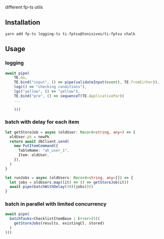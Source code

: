 different fp-ts utils

## Installation

```
yarn add fp-ts logging-ts ti-fptsu@tonisives/ti-fptsu chalk
```

## Usage

### logging

```typescript
await pipe(
    TE.Do,
    TE.bind("input", () => pipe(validateInput(event), TE.fromEither)),
    log(() => "checking conditions"),
    lgc("yellow", () => "yellow"),
    TE.bind("pre", () => sequenceT(TE.ApplicativePar)(
    ...

    )))
```

### batch with delay for each item

```typescript
let getStoreJob = async (oldUser: Record<string, any>) => {
  oldUser.pk = newPk
  return await dbClient.send(
    new PutItemCommand({
      TableName: "ah_user_1",
      Item: oldUser,
    }),
  )
}

let runJobs = async (oldUsers: Record<string, any>[]) => {
  let jobs = oldUsers.map((it) => () => getStoreJob(it))
  await pipe(batchWithDelay(30)(jobs))()
}

```

### batch in parallel with limited concurrency

```typescript
await pipe(
  batchTasks<ChecklistItemBase | Error>(5)(
    getStoreJobs(results, existingCl, stored)
  )
)()
```